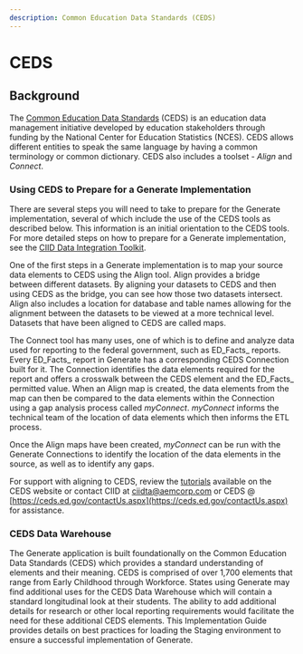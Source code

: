 ```yaml
---
description: Common Education Data Standards (CEDS)
---
```


# CEDS

## Background <a href="#toc108711240" id="toc108711240"></a>

The [Common Education Data Standards](https://ceds.ed.gov/Default.aspx) (CEDS) is an education data management initiative developed by education stakeholders through funding by the National Center for Education Statistics (NCES). CEDS allows different entities to speak the same language by having a common terminology or common dictionary. CEDS also includes a toolset - _Align_ and _Connect_.

### Using CEDS to Prepare for a Generate Implementation <a href="#toc108711241" id="toc108711241"></a>

There are several steps you will need to take to prepare for the Generate implementation, several of which include the use of the CEDS tools as described below. This information is an initial orientation to the CEDS tools. For more detailed steps on how to prepare for a Generate implementation, see the [CIID Data Integration Toolkit](https://ciidta.communities.ed.gov/#program/toolkit).

One of the first steps in a Generate implementation is to map your source data elements to CEDS using the Align tool. Align provides a bridge between different datasets. By aligning your datasets to CEDS and then using CEDS as the bridge, you can see how those two datasets intersect. Align also includes a location for database and table names allowing for the alignment between the datasets to be viewed at a more technical level. Datasets that have been aligned to CEDS are called maps.

The Connect tool has many uses, one of which is to define and analyze data used for reporting to the federal government, such as ED_Facts_ reports. Every ED_Facts_ report in Generate has a corresponding CEDS Connection built for it. The Connection identifies the data elements required for the report and offers a crosswalk between the CEDS element and the ED_Facts_ permitted value. When an Align map is created, the data elements from the map can then be compared to the data elements within the Connection using a gap analysis process called _myConnect_. _myConnect_ informs the technical team of the location of data elements which then informs the ETL process.

Once the Align maps have been created, _myConnect_ can be run with the Generate Connections to identify the location of the data elements in the source, as well as to identify any gaps.

For support with aligning to CEDS, review the [tutorials](https://ceds.ed.gov/learnCedsAlignment.aspx) available on the CEDS website or contact CIID at [ciidta@aemcorp.com](mailto:ciidta@aemcorp.com) or CEDS @ [https://ceds.ed.gov/contactUs.aspx](https://ceds.ed.gov/contactUs.aspx) for assistance.

### CEDS Data Warehouse <a href="#toc108711242" id="toc108711242"></a>

The Generate application is built foundationally on the Common Education Data Standards (CEDS) which provides a standard understanding of elements and their meaning. CEDS is comprised of over 1,700 elements that range from Early Childhood through Workforce. States using Generate may find additional uses for the CEDS Data Warehouse which will contain a standard longitudinal look at their students. The ability to add additional details for research or other local reporting requirements would facilitate the need for these additional CEDS elements. This Implementation Guide provides details on best practices for loading the Staging environment to ensure a successful implementation of Generate.

